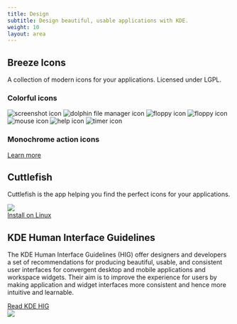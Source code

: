 ```yaml
---
title: Design
subtitle: Design beautiful, usable applications with KDE.
weight: 10
layout: area
---
```


<section>
  <div class="container text-center">
    <h2>Breeze Icons</h2>
    <p>A collection of modern icons for your applications. Licensed under LGPL.</p>
    <h3 class="mb-4">Colorful icons</h3>
    <div class="mx-auto mb-4">
    <div class="icons-grid">
      <img src="https://apps.kde.org/app-icons/org.kde.spectacle.svg" alt="screenshot icon" /> 
      <img src="https://apps.kde.org/app-icons/org.kde.dolphin.svg" alt="dolphin file manager icon" /> 
      <img src="https://apps.kde.org/app-icons/org.kde.kfloppy.svg" alt="floppy icon" /> 
      <img src="https://apps.kde.org/app-icons/org.kde.kolf.svg" alt="floppy icon" /> 
      <img src="https://apps.kde.org/app-icons/org.kde.kmousetool.svg" alt="mouse icon" /> 
      <img src="https://apps.kde.org/app-icons/org.kde.khelpcenter.svg" alt="help icon" /> 
      <img src="https://apps.kde.org/app-icons/org.kde.ktimer.svg" alt="timer icon" /> 
    </div>
    </div>
    <h3 class="mb-4">Monochrome action icons</h3>
    <div class="mx-auto mb-4">
    <div class="icons-grid icons-grid-small">
     <i class="icon icon_format-text-code"></i>
     <i class="icon icon_media-repeat-album-amarok"></i>
     <i class="icon icon_text_vert_kern"></i>
     <i class="icon icon_help-about"></i>
     <i class="icon icon_news-subscribe"></i>
     <i class="icon icon_noisereduction"></i>
     <i class="icon icon_filename-filetype-amarok"></i>
     <i class="icon icon_color-picker"></i>
     <i class="icon icon_food"></i>
     <i class="icon icon_document-print"></i>
     <i class="icon icon_mail-mark-read"></i>
     <i class="icon icon_edit-cut"></i>
     <i class="icon icon_edit-copy"></i>
     <i class="icon icon_gnumeric-protection-yes"></i>
    </div>
    </div>
    <div class="text-align"><a href="/frameworks/breeze-icons" class="learn-more">Learn more</a>
  </div>
</section>

<section>
  <div class="container text-center">
    <h2>Cuttlefish</h2>
    <p>Cuttlefish is the app helping you find the perfect icons for your applications.</p>
    <div class="text-center">
      <img class="w-75 mx-auto img-fluid shadow" src="https://cdn.kde.org/screenshots/cuttlefish/cuttlefish.png" />
    </div>
    <a class="noblefir ml-auto align-self-center mt-4" id="install-button" href="appstream://org.kde.cuttlefish.desktop" data-windows="">
      <span id="install-msg">Install on Linux</span>
    </a>
  </div>
</section>

<section>
  <div class="container text-center">
    <h2>KDE Human Interface Guidelines</h2>
    <p>The KDE Human Interface Guidelines (HIG) offer designers and developers a set of recommendations for producing beautiful, usable, and consistent user interfaces for convergent desktop and mobile applications and workspace widgets. Their aim is to improve the experience for users by making application and widget interfaces more consistent and hence more intuitive and learnable.</p>
    <div class="text-center mt-3 mb-4">
      <a href="/hig" class="learn-more">Read KDE HIG</a> 
    </div>
    <a href="/hig"><img class="w-100 img-fluid" src="/hig/HIGDesignVisionFullBleed.png" /></a>
  </div>
</section>
